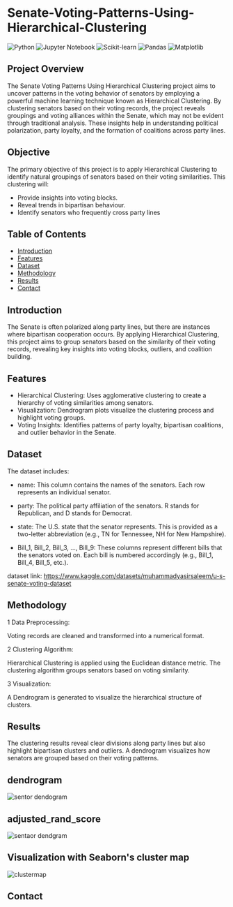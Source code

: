 # Senate-Voting-Patterns-Using-Hierarchical-Clustering

![Python](https://img.shields.io/badge/Python-3.8+-green)
![Jupyter Notebook](https://img.shields.io/badge/Tools-Jupyter%20Notebook-orange)
![Scikit-learn](https://img.shields.io/badge/Library-Scikit--learn-blue)
![Pandas](https://img.shields.io/badge/Library-Pandas-yellow)
![Matplotlib](https://img.shields.io/badge/Library-Matplotlib-lightblue)

## Project Overview
The Senate Voting Patterns Using Hierarchical Clustering project aims to uncover patterns in the voting behavior of senators by employing a powerful machine learning technique known as Hierarchical Clustering. By clustering senators based on their voting records, the project reveals groupings and voting alliances within the Senate, which may not be evident through traditional analysis. These insights help in understanding political polarization, party loyalty, and the formation of coalitions across party lines. 

## Objective
The primary objective of this project is to apply Hierarchical Clustering  to identify natural groupings of senators based on their voting similarities. This clustering will:

- Provide insights into voting blocks.
- Reveal trends in bipartisan behaviour.
- Identify senators who frequently cross party lines

## Table of Contents
- [Introduction](#introduction)
- [Features](#features)
- [Dataset](#dataset)
- [Methodology](#methodology)
- [Results](#results)
- [Contact](#contact)
  
## Introduction
The Senate is often polarized along party lines, but there are instances where bipartisan cooperation occurs. By applying Hierarchical Clustering, this project aims to group senators based on the similarity of their voting records, revealing key insights into voting blocks, outliers, and coalition building.

## Features

- Hierarchical Clustering: Uses agglomerative clustering to create a hierarchy of voting similarities among senators.
- Visualization: Dendrogram plots visualize the clustering process and highlight voting groups.
- Voting Insights: Identifies patterns of party loyalty, bipartisan coalitions, and outlier behavior in the Senate.

## Dataset
The dataset includes:

- name:  This column contains the names of the senators. Each row represents an individual senator.

- party:  The political party affiliation of the senators. R stands for Republican, and D stands for Democrat.

- state: The U.S. state that the senator represents. This is provided as a two-letter abbreviation (e.g., TN for Tennessee, NH for New Hampshire).

- Bill_1, Bill_2, Bill_3, …, Bill_9:     These columns represent different bills that the senators voted on. Each bill is numbered accordingly (e.g., Bill_1, Bill_4, Bill_5, etc.).

dataset link: https://www.kaggle.com/datasets/muhammadyasirsaleem/u-s-senate-voting-dataset


## Methodology

1 Data Preprocessing: 

Voting records are cleaned and transformed into a numerical format.

2 Clustering Algorithm:

Hierarchical Clustering is applied using the Euclidean distance metric. The clustering algorithm groups senators based on voting similarity.

3 Visualization: 

A Dendrogram is generated to visualize the hierarchical structure of clusters.

## Results
The clustering results reveal clear divisions along party lines but also highlight bipartisan clusters and outliers.
A dendrogram visualizes how senators are grouped based on their voting patterns.



## dendrogram
![sentor dendogram](https://github.com/user-attachments/assets/7f0417cc-f5e0-4854-8e79-18642eb657e0)

## adjusted_rand_score
![sentaor dendgram](https://github.com/user-attachments/assets/ae09dea4-f469-4273-b7f7-1e2ea8e3a987)


 ## Visualization with Seaborn's cluster map
 ![clustermap](https://github.com/user-attachments/assets/5c439a82-3590-43f9-bfc2-90a383b706f6)


 ## Contact
 




